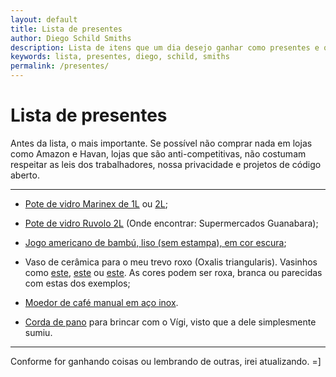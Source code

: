 ```yaml
---
layout: default
title: Lista de presentes
author: Diego Schild Smiths
description: Lista de itens que um dia desejo ganhar como presentes e que são muito úteis para mim. =]
keywords: lista, presentes, diego, schild, smiths
permalink: /presentes/
---
```


# Lista de presentes

Antes da lista, o mais importante. Se possível não comprar nada em lojas como Amazon e Havan, lojas que são anti-competitivas, não costumam respeitar as leis dos trabalhadores, nossa privacidade e projetos de código aberto.

---

- [Pote de vidro Marinex de 1L](https://loja.nadir.com.br/media/catalog/product/cache/c9374bbd89641c59bc521af8dd3dd140/s/m/sm400072503n_02_1.jpg) ou [2L](https://loja.nadir.com.br/media/catalog/product/cache/c9374bbd89641c59bc521af8dd3dd140/s/m/sm400072703n_03.jpg);

- [Pote de vidro Ruvolo 2L](https://www.pontofrio-imagens.com.br/UtilidadesDomesticas/Potes/1505129888/1423498429/pote-hermetico-de-vidro-italiano-bormioli-rocco-fido-com-tampa-azul-2000ml-1505129888.jpg) (Onde encontrar: Supermercados Guanabara);

- [Jogo americano de bambú, liso (sem estampa), em cor escura](https://cd.shoppub.com.br/casaevida/media/cache/7f/79/7f79cf9256082a5d7deff515239034cf.jpg);

- Vaso de cerâmica para o meu trevo roxo (Oxalis triangularis). Vasinhos como [este](https://st4.depositphotos.com/19112482/31064/i/1600/depositphotos_310640672-stock-photo-purple-oxalis-triangularis-house-plant.jpg), [este](https://cdn.shopify.com/s/files/1/1419/7120/files/oxalis_triang_skybluebowl_large.jpg?v=1492464702) ou [este](https://i.pinimg.com/236x/c5/2d/7c/c52d7c5f323e2c9e61895217476cfb4c.jpg?nii=t). As cores podem ser roxa, branca ou parecidas com estas dos exemplos;

- [Moedor de café manual em aço inox](https://http2.mlstatic.com/D_NQ_NP_935468-MLB32829818869_112019-O.webp).

- [Corda de pano](https://www.petelegante.com.br/media/catalog/product/b/r/brinquedo_para_cachorro_osso_de_corda.jpg) para brincar com o Vígi, visto que a dele simplesmente sumiu.

---

Conforme for ganhando coisas ou lembrando de outras, irei atualizando. =]


